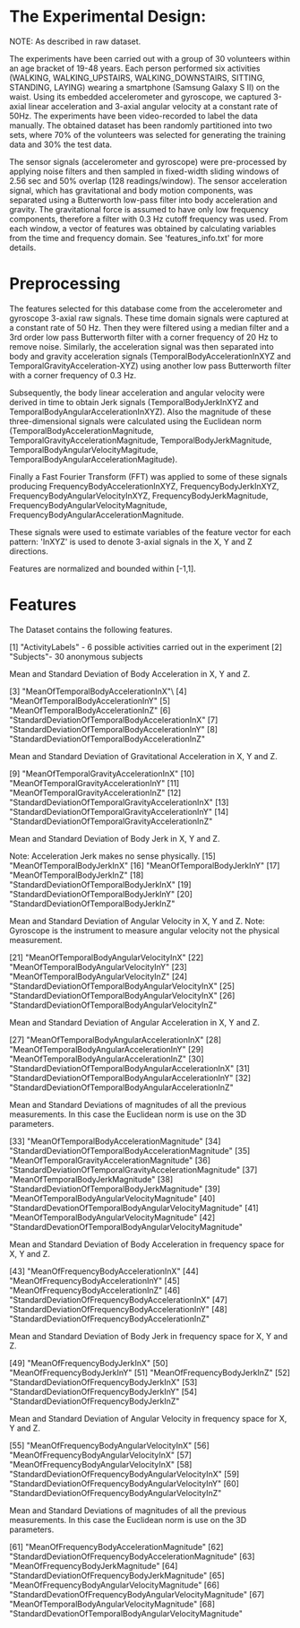 The Experimental Design:
======================================
NOTE: As described in raw dataset.

The experiments have been carried out with a group of 30 volunteers within an age bracket of 19-48 years. Each person performed six activities (WALKING, WALKING_UPSTAIRS, WALKING_DOWNSTAIRS, SITTING, STANDING, LAYING) wearing a smartphone (Samsung Galaxy S II) on the waist. Using its embedded accelerometer and gyroscope, we captured 3-axial linear acceleration and 3-axial angular velocity at a constant rate of 50Hz. The experiments have been video-recorded to label the data manually. The obtained dataset has been randomly partitioned into two sets, where 70% of the volunteers was selected for generating the training data and 30% the test data.

The sensor signals (accelerometer and gyroscope) were pre-processed by applying noise filters and then sampled in fixed-width sliding windows of 2.56 sec and 50% overlap (128 readings/window). The sensor acceleration signal, which has gravitational and body motion components, was separated using a Butterworth low-pass filter into body acceleration and gravity. The gravitational force is assumed to have only low frequency components, therefore a filter with 0.3 Hz cutoff frequency was used. From each window, a vector of features was obtained by calculating variables from the time and frequency domain. See 'features_info.txt' for more details.

Preprocessing
=================
The features selected for this database come from the accelerometer and gyroscope 3-axial raw signals. These time domain signals were captured at a constant rate of 50 Hz. Then they were filtered using a median filter and a 3rd order low pass Butterworth filter with a corner frequency of 20 Hz to remove noise. Similarly, the acceleration signal was then separated into body and gravity acceleration signals (TemporalBodyAccelerationInXYZ and TemporalGravityAcceleration-XYZ) using another low pass Butterworth filter with a corner frequency of 0.3 Hz.

Subsequently, the body linear acceleration and angular velocity were derived in time to obtain Jerk signals (TemporalBodyJerkInXYZ and TemporalBodyAngularAccelerationInXYZ). Also the magnitude of these three-dimensional signals were calculated using the Euclidean norm (TemporalBodyAccelerationMagnitude, TemporalGravityAccelerationMagnitude, TemporalBodyJerkMagnitude, TemporalBodyAngularVelocityMagitude, TemporalBodyAngularAccelerationMagitude).

Finally a Fast Fourier Transform (FFT) was applied to some of these signals producing FrequencyBodyAccelerationInXYZ, FrequencyBodyJerkInXYZ, FrequencyBodyAngularVelocityInXYZ, FrequencyBodyJerkMagnitude, FrequencyBodyAngularVelocityMagnitude, FrequencyBodyAngularAccelerationMagnitude.

These signals were used to estimate variables of the feature vector for each pattern:
'InXYZ' is used to denote 3-axial signals in the X, Y and Z directions.

Features are normalized and bounded within [-1,1].

Features
==================
The Dataset contains the following features.

 [1] "ActivityLabels" - 6 possible activities carried out in the experiment
 [2] "Subjects"- 30 anonymous subjects

 Mean and Standard Deviation of Body Acceleration in X, Y and Z.

 [3] "MeanOfTemporalBodyAccelerationInX"\\
 [4] "MeanOfTemporalBodyAccelerationInY"
 [5] "MeanOfTemporalBodyAccelerationInZ"
 [6] "StandardDeviationOfTemporalBodyAccelerationInX"
 [7] "StandardDeviationOfTemporalBodyAccelerationInY"
 [8] "StandardDeviationOfTemporalBodyAccelerationInZ"

Mean and Standard Deviation of Gravitational Acceleration in X, Y and Z.

 [9] "MeanOfTemporalGravityAccelerationInX"
[10] "MeanOfTemporalGravityAccelerationInY"
[11] "MeanOfTemporalGravityAccelerationInZ"
[12] "StandardDeviationOfTemporalGravityAccelerationInX"
[13] "StandardDeviationOfTemporalGravityAccelerationInY"
[14] "StandardDeviationOfTemporalGravityAccelerationInZ"

Mean and Standard Deviation of Body Jerk in X, Y and Z.

Note: Acceleration Jerk makes no sense physically.
[15] "MeanOfTemporalBodyJerkInX"
[16] "MeanOfTemporalBodyJerkInY"
[17] "MeanOfTemporalBodyJerkInZ"
[18] "StandardDeviationOfTemporalBodyJerkInX"
[19] "StandardDeviationOfTemporalBodyJerkInY"
[20] "StandardDeviationOfTemporalBodyJerkInZ"

Mean and Standard Deviation of Angular Velocity in X, Y and Z.
Note: Gyroscope is the instrument to measure angular velocity not the physical measurement.

[21] "MeanOfTemporalBodyAngularVelocityInX"
[22] "MeanOfTemporalBodyAngularVelocityInY"
[23] "MeanOfTemporalBodyAngularVelocityInZ"
[24] "StandardDeviationOfTemporalBodyAngularVelocityInX"
[25] "StandardDeviationOfTemporalBodyAngularVelocityInX"
[26] "StandardDeviationOfTemporalBodyAngularVelocityInZ"

Mean and Standard Deviation of Angular Acceleration in X, Y and Z.

[27] "MeanOfTemporalBodyAngularAccelerationInX"
[28] "MeanOfTemporalBodyAngularAccelerationInY"
[29] "MeanOfTemporalBodyAngularAccelerationInZ"
[30] "StandardDeviationOfTemporalBodyAngularAccelerationInX"
[31] "StandardDeviationOfTemporalBodyAngularAccelerationInY"
[32] "StandardDeviationOfTemporalBodyAngularAccelerationInZ"

Mean and Standard Deviations of magnitudes of all the previous measurements. In this case the Euclidean norm is use on the 3D parameters.

[33] "MeanOfTemporalBodyAccelerationMagnitude"
[34] "StandardDeviationOfTemporalBodyAccelerationMagnitude"
[35] "MeanOfTemporalGravityAccelerationMagnitude"
[36] "StandardDeviationOfTemporalGravityAccelerationMagnitude"
[37] "MeanOfTemporalBodyJerkMagnitude"
[38] "StandardDeviationOfTemporalBodyJerkMagnitude"
[39] "MeanOfTemporalBodyAngularVelocityMagnitude"
[40] "StandardDevationOfTemporalBodyAngularVelocityMagnitude"
[41] "MeanOfTemporalBodyAngularVelocityMagnitude"
[42] "StandardDevationOfTemporalBodyAngularVelocityMagnitude"

Mean and Standard Deviation of Body Acceleration in frequency space for X, Y and Z.

[43] "MeanOfFrequencyBodyAccelerationInX"
[44] "MeanOfFrequencyBodyAccelerationInY"
[45] "MeanOfFrequencyBodyAccelerationInZ"
[46] "StandardDeviationOfFrequencyBodyAccelerationInX"
[47] "StandardDeviationOfFrequencyBodyAccelerationInY"
[48] "StandardDeviationOfFrequencyBodyAccelerationInZ"

Mean and Standard Deviation of Body Jerk in frequency space for X, Y and Z.

[49] "MeanOfFrequencyBodyJerkInX"
[50] "MeanOfFrequencyBodyJerkInY"
[51] "MeanOfFrequencyBodyJerkInZ"
[52] "StandardDeviationOfFrequencyBodyJerkInX"
[53] "StandardDeviationOfFrequencyBodyJerkInY"
[54] "StandardDeviationOfFrequencyBodyJerkInZ"

Mean and Standard Deviation of Angular Velocity in frequency space for X, Y and Z.

[55] "MeanOfFrequencyBodyAngularVelocityInX"
[56] "MeanOfFrequencyBodyAngularVelocityInX"
[57] "MeanOfFrequencyBodyAngularVelocityInX"
[58] "StandardDeviationOfFrequencyBodyAngularVelocityInX"
[59] "StandardDeviationOfFrequencyBodyAngularVelocityInY"
[60] "StandardDeviationOfFrequencyBodyAngularVelocityInZ"

Mean and Standard Deviations of magnitudes of all the previous measurements. In this case the Euclidean norm is use on the 3D parameters.

[61] "MeanOfFrequencyBodyAccelerationMagnitude"
[62] "StandardDeviationOfFrequencyBodyAccelerationMagnitude"
[63] "MeanOfFrequencyBodyJerkMagnitude"
[64] "StandardDeviationOfFrequencyBodyJerkMagnitude"
[65] "MeanOfFrequencyBodyAngularVelocityMagnitude"
[66] "StandardDevationOfFrequencyBodyAngularVelocityMagnitude"
[67] "MeanOfTemporalBodyAngularVelocityMagnitude"
[68] "StandardDevationOfTemporalBodyAngularVelocityMagnitude"
